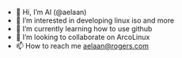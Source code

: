 - 👋 Hi, I’m Al (@aelaan)
- 👀 I’m interested in developing linux iso and more
- 🌱 I’m currently learning how to use github
- 💞️ I’m looking to collaborate on ArcoLinux
- 📫 How to reach me aelaan@rogers.com

<!---
aelaan/aelaan is a ✨ special ✨ repository because its `README.md` (this file) appears on your GitHub profile.
You can click the Preview link to take a look at your changes.
--->
